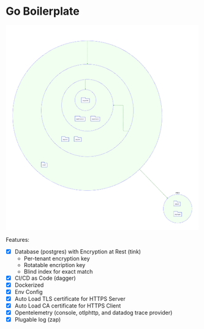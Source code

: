 # Go Boilerplate

![Package Dependency](./diagram.svg)

Features:

- [x] Database (postgres) with Encryption at Rest (tink)
  - Per-tenant encryption key
  - Rotatable encription key
  - Blind index for exact match
- [x] CI/CD as Code (dagger)
- [x] Dockerized
- [x] Env Config
- [x] Auto Load TLS certificate for HTTPS Server
- [x] Auto Load CA certificate for HTTPS Client
- [x] Opentelemetry (console, otlphttp, and datadog trace provider)
- [x] Plugable log (zap)
